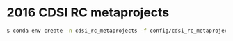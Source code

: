 # 2016 CDSI RC metaprojects

```bash
$ conda env create -n cdsi_rc_metaprojects -f config/cdsi_rc_metaprojects.yml
```
